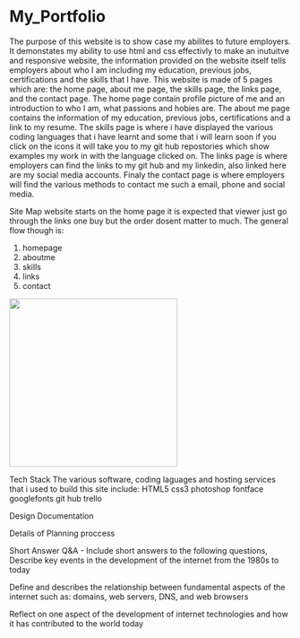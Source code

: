 # My_Portfolio

The purpose of this website is to show case my abilites to future employers. It demonstates my ability to use html and css effectivly to make an inutuitve and responsive website, the information provided on the website itself tells employers about who I am including my education, previous jobs, certifications and the skills that I have. This website is made of 5 pages which are: the home page, about me page, the skills page, the links page, and the contact page. The home page contain profile picture of me and an introduction to who I am, what passions and hobies are. The about me page contains the information of my education, previous jobs, certifications and a link to my resume. The skills page is where i have displayed the various coding languages that i have learnt and some that i will learn soon if you click on the icons it will take you to my git hub repostories which show examples my work in with the language clicked on. The links page is where employers can find the links to my git hub and my linkedin, also linked here are my social media accounts. Finaly the contact page is where employers will find the various methods to contact me such a email, phone and social media.

Site Map
website starts on the home page it is expected that viewer just go through the links one buy but the order dosent matter to much. The general flow though is:
 1. homepage
 2. aboutme
 3. skills
 4. links
 5. contact

 <img src="doc/homesc.png" width=300px>



Tech Stack
The various software, coding laguages and hosting services that i used to build this site include:
HTML5
css3
photoshop
fontface
googlefonts
git hub
trello


Design Documentation


Details of Planning proccess


Short Answer Q&A - Include short answers to the following questions,
Describe key events in the development of the internet from the 1980s to today

Define and describes the relationship between fundamental aspects of the internet such as: domains, web servers, DNS, and web browsers 

Reflect on one aspect of the development of internet technologies and how it has contributed to the world today


